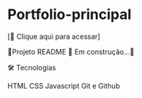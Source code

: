 # Portfolio-principal
[🔗 Clique aqui para acessar]

🚧Projeto README 🚀 Em construção...🚧

🛠 Tecnologias

HTML
CSS
Javascript
Git e Github
